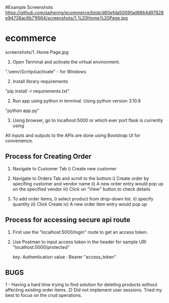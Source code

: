 #Example Screenshots
https://github.com/saiherng/ecommerce/blob/d60efda5009fad8864d97828e94738ac6b71f664/screenshots/1.%20Home%20Page.jpg

# ecommerce
screenshots/1. Home Page.jpg
1) Open Terminal and activate the virtual environment. 

".\venv\Scritps\activate" - for Windows 

2) Install library requirements

"pip install -r requirements.txt"

2) Run app using python in terminal. Using python version 3.10.8

"python app.py"

3) Using browser, go to localhost:5000 or which ever port flask is currently using



All inputs and outputs to the APIs are done using Bootstrap UI for convenience.


Process for Creating Order
------------------------------------
1) Navigate to Customer Tab 
    i) Create new customer

2) Navigate to Orders Tab and scroll to the bottom
    i) Create order by specifing customer and vendor name
    ii) A new order entry would pop up on the specified vendor
    iii) Click on "View" button to check details

3) To add order items,
    i) select product from drop-down list.
    ii) specify quantity 
    iii) Click Create
    iv) A new order item entry would pop up 


Process for accessing secure api route
------------------------------------------------
1) First use the "localhost:5000/login" route to get an access token. 
2) Use Postman to input access token in the header for sample URI "localhost:5000/protected"
    
    key: Authentication
    value : Bearer "access_token"


BUGS 
-----------------------------------
1 - Having a hard time trying to find solution for deleting products without affecting existing order items.
2) Did not implement user sessions. Tried my best to focus on the crud operations.


